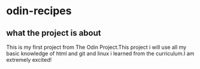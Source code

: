 # odin-recipes

## what the project is about
This is my first project from The Odin Project.This project i will use all my basic knowledge of html and git and linux i learned from the curriculum.I am extremely excited!